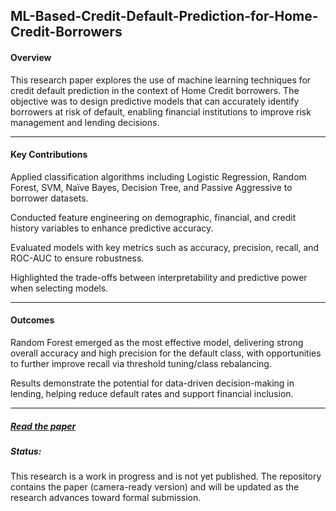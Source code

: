 ## ML-Based-Credit-Default-Prediction-for-Home-Credit-Borrowers

#### Overview

This research paper explores the use of machine learning techniques for credit default prediction in the context of Home Credit borrowers. The objective was to design predictive models that can accurately identify borrowers at risk of default, enabling financial institutions to improve risk management and lending decisions.

---

#### Key Contributions

Applied classification algorithms including Logistic Regression, Random Forest, SVM, Naïve Bayes, Decision Tree, and Passive Aggressive to borrower datasets.

Conducted feature engineering on demographic, financial, and credit history variables to enhance predictive accuracy.

Evaluated models with key metrics such as accuracy, precision, recall, and ROC-AUC to ensure robustness.

Highlighted the trade-offs between interpretability and predictive power when selecting models.

---

#### Outcomes

Random Forest emerged as the most effective model, delivering strong overall accuracy and high precision for the default class, with opportunities to further improve recall via threshold tuning/class rebalancing.

Results demonstrate the potential for data-driven decision-making in lending, helping reduce default rates and support financial inclusion.

---

##### [Read the paper]() 

##### Status:

 This research is a work in progress and is not yet published. The repository contains the paper (camera-ready version) and will be updated as the research advances toward formal submission.
